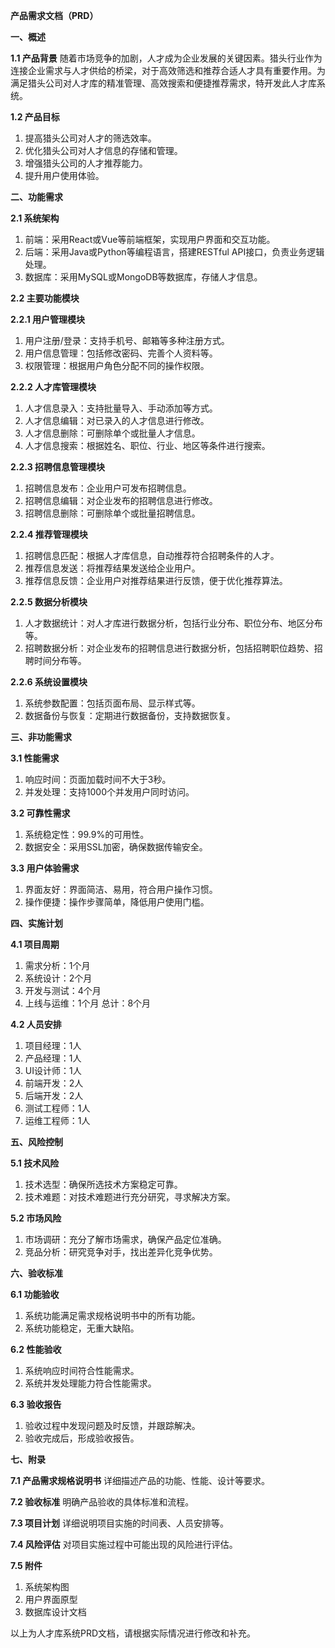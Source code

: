 **产品需求文档（PRD）**

**一、概述**

**1.1 产品背景**
随着市场竞争的加剧，人才成为企业发展的关键因素。猎头行业作为连接企业需求与人才供给的桥梁，对于高效筛选和推荐合适人才具有重要作用。为满足猎头公司对人才库的精准管理、高效搜索和便捷推荐需求，特开发此人才库系统。

**1.2 产品目标**
1. 提高猎头公司对人才的筛选效率。
2. 优化猎头公司对人才信息的存储和管理。
3. 增强猎头公司的人才推荐能力。
4. 提升用户使用体验。

**二、功能需求**

**2.1 系统架构**
1. 前端：采用React或Vue等前端框架，实现用户界面和交互功能。
2. 后端：采用Java或Python等编程语言，搭建RESTful API接口，负责业务逻辑处理。
3. 数据库：采用MySQL或MongoDB等数据库，存储人才信息。

**2.2 主要功能模块**

**2.2.1 用户管理模块**
1. 用户注册/登录：支持手机号、邮箱等多种注册方式。
2. 用户信息管理：包括修改密码、完善个人资料等。
3. 权限管理：根据用户角色分配不同的操作权限。

**2.2.2 人才库管理模块**
1. 人才信息录入：支持批量导入、手动添加等方式。
2. 人才信息编辑：对已录入的人才信息进行修改。
3. 人才信息删除：可删除单个或批量人才信息。
4. 人才信息搜索：根据姓名、职位、行业、地区等条件进行搜索。

**2.2.3 招聘信息管理模块**
1. 招聘信息发布：企业用户可发布招聘信息。
2. 招聘信息编辑：对企业发布的招聘信息进行修改。
3. 招聘信息删除：可删除单个或批量招聘信息。

**2.2.4 推荐管理模块**
1. 招聘信息匹配：根据人才库信息，自动推荐符合招聘条件的人才。
2. 推荐信息发送：将推荐结果发送给企业用户。
3. 推荐信息反馈：企业用户对推荐结果进行反馈，便于优化推荐算法。

**2.2.5 数据分析模块**
1. 人才数据统计：对人才库进行数据分析，包括行业分布、职位分布、地区分布等。
2. 招聘数据分析：对企业发布的招聘信息进行数据分析，包括招聘职位趋势、招聘时间分布等。

**2.2.6 系统设置模块**
1. 系统参数配置：包括页面布局、显示样式等。
2. 数据备份与恢复：定期进行数据备份，支持数据恢复。

**三、非功能需求**

**3.1 性能需求**
1. 响应时间：页面加载时间不大于3秒。
2. 并发处理：支持1000个并发用户同时访问。

**3.2 可靠性需求**
1. 系统稳定性：99.9%的可用性。
2. 数据安全：采用SSL加密，确保数据传输安全。

**3.3 用户体验需求**
1. 界面友好：界面简洁、易用，符合用户操作习惯。
2. 操作便捷：操作步骤简单，降低用户使用门槛。

**四、实施计划**

**4.1 项目周期**
1. 需求分析：1个月
2. 系统设计：2个月
3. 开发与测试：4个月
4. 上线与运维：1个月
总计：8个月

**4.2 人员安排**
1. 项目经理：1人
2. 产品经理：1人
3. UI设计师：1人
4. 前端开发：2人
5. 后端开发：2人
6. 测试工程师：1人
7. 运维工程师：1人

**五、风险控制**

**5.1 技术风险**
1. 技术选型：确保所选技术方案稳定可靠。
2. 技术难题：对技术难题进行充分研究，寻求解决方案。

**5.2 市场风险**
1. 市场调研：充分了解市场需求，确保产品定位准确。
2. 竞品分析：研究竞争对手，找出差异化竞争优势。

**六、验收标准**

**6.1 功能验收**
1. 系统功能满足需求规格说明书中的所有功能。
2. 系统功能稳定，无重大缺陷。

**6.2 性能验收**
1. 系统响应时间符合性能需求。
2. 系统并发处理能力符合性能需求。

**6.3 验收报告**
1. 验收过程中发现问题及时反馈，并跟踪解决。
2. 验收完成后，形成验收报告。

**七、附录**

**7.1 产品需求规格说明书**
详细描述产品的功能、性能、设计等要求。

**7.2 验收标准**
明确产品验收的具体标准和流程。

**7.3 项目计划**
详细说明项目实施的时间表、人员安排等。

**7.4 风险评估**
对项目实施过程中可能出现的风险进行评估。

**7.5 附件**
1. 系统架构图
2. 用户界面原型
3. 数据库设计文档

以上为人才库系统PRD文档，请根据实际情况进行修改和补充。